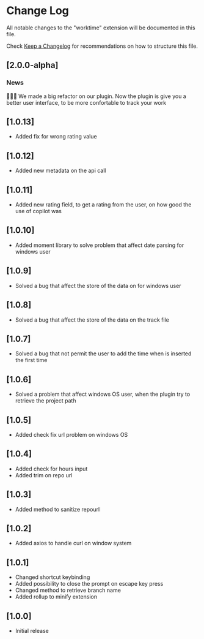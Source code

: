 # Change Log

All notable changes to the "worktime" extension will be documented in this file.

Check [Keep a Changelog](http://keepachangelog.com/) for recommendations on how to structure this file.

## [2.0.0-alpha]

### News

🥁🥁🥁 We made a big refactor on our plugin. Now the plugin is give you a better user interface, to be more confortable
to track your work

## [1.0.13]

- Added fix for wrong rating value

## [1.0.12]

- Added new metadata on the api call

## [1.0.11]

- Added new rating field, to get a rating from the user, on how good the use of copilot was

## [1.0.10]

- Added moment library to solve problem that affect date parsing for windows user

## [1.0.9]

- Solved a bug that affect the store of the data on for windows user

## [1.0.8]

- Solved a bug that affect the store of the data on the track file

## [1.0.7]

- Solved a bug that not permit the user to add the time when is inserted the first time

## [1.0.6]

- Solved a problem that affect windows OS user, when the plugin try to retrieve the project path

## [1.0.5]

- Added check fix url problem on windows OS

## [1.0.4]

- Added check for hours input
- Added trim on repo url

## [1.0.3]

- Added method to sanitize repourl

## [1.0.2]

- Added axios to handle curl on window system

## [1.0.1]

- Changed shortcut keybinding
- Added possibility to close the prompt on escape key press
- Changed method to retrieve branch name
- Added rollup to minify extension

## [1.0.0]

- Initial release
